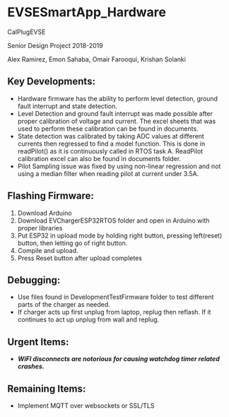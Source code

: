 # EVSESmartApp_Hardware
CalPlugEVSE

Senior Design Project 2018-2019

Alex Ramirez, Emon Sahaba, Omair Farooqui, Krishan Solanki

## Key Developments:
- Hardware firmware has the ability to perform level detection, ground fault interrupt and state detection. 
- Level Detection and ground fault interrupt was made possible after proper calibration of voltage and current. The excel sheets
that was used to perform these calibration can be found in documents. 
- State detection was calibrated by taking ADC values at different currents then regressed to find a model function. This is
done in readPilot() as it is continuously called in RTOS task A. ReadPilot calibration excel can also be found in documents
folder.
- Pilot Sampling issue was fixed by using non-linear regression and not using a median filter when reading pilot at current under 3.5A. 

## Flashing Firmware:
1. Download Arduino
2. Download EVChargerESP32RTOS folder and open in Arduino with proper libraries
3. Put ESP32 in upload mode by holding right button, pressing left(reset) button, then letting go of right button.
4. Compile and upload.
5. Press Reset button after upload completes

## Debugging:
- Use files found in DevelopmentTestFirmware folder to test different parts of the charger as needed. 
- If charger acts up first unplug from laptop, replug then reflash. If it continues to act up unplug from wall and replug.

## Urgent Items:
- ***WiFI disconnects are notorious for causing watchdog timer related crashes.***

## Remaining Items:
- Implement MQTT over websockets or SSL/TLS
